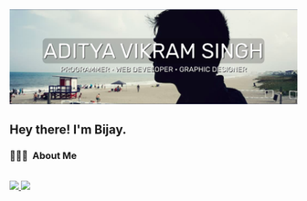 <img src="https://raw.githubusercontent.com/AVS1508/AVS1508/master/assets/Aditya%20Vikram%20Singh%20Banner.png">

<h2> Hey there! I'm Bijay.</h2>

<h3> 👨🏻‍💻 &nbsp;About Me </h3>




<br/>

<a href="https://github.com/AVS1508">
  <img height="180em" src="https://github-readme-stats.vercel.app/api?username=bijeaylimbu&show_icons=true" />
  <img height="180em" src="https://github-readme-stats.vercel.app/api/top-langs/?username=bijeaylimbu&theme=buefy&layout=compact" />
</a>

<br/>


